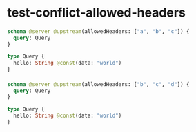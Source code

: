 # test-conflict-allowed-headers

####
```graphql @server
schema @server @upstream(allowedHeaders: ["a", "b", "c"]) {
  query: Query
}

type Query {
  hello: String @const(data: "world")
}
```

####
```graphql @server
schema @server @upstream(allowedHeaders: ["b", "c", "d"]) {
  query: Query
}

type Query {
  hello: String @const(data: "world")
}
```
